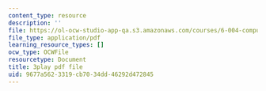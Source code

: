 ```yaml
---
content_type: resource
description: ''
file: https://ol-ocw-studio-app-qa.s3.amazonaws.com/courses/6-004-computation-structures-spring-2017/9677a5623319cb7034dd46292d472845_Fi62zvlY2o4.pdf
file_type: application/pdf
learning_resource_types: []
ocw_type: OCWFile
resourcetype: Document
title: 3play pdf file
uid: 9677a562-3319-cb70-34dd-46292d472845
---
```

